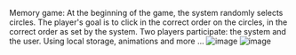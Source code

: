 Memory game: At the beginning of the game, the system randomly selects circles.
The player's goal is to click in the correct order on the circles,
in the correct order as set by the system.
Two players participate: the system and the user.
Using local storage, animations and more ...
![image](https://user-images.githubusercontent.com/65177459/119234533-1a134d00-bb37-11eb-871e-82ce228d2514.png)
![image](https://user-images.githubusercontent.com/65177459/119234813-7034c000-bb38-11eb-9da9-69943e93e34a.png)
